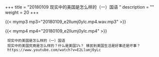 +++
title = "20180109  现实中的美国是怎么样的（一）国语 "
description = ""
weight = 20
+++

{{< mymp3 mp3="20180109_e2llumj0ylc.mp4.wav.mp3" >}}

{{< mymp4 mp4="20180109_e2llumj0ylc.mp4" >}}

     现实中的美国是怎么样的（一）国语 
     现实中的美国究竟是怎么样的？什么是美国1%？ 移民到美国生活是好事还是坏事？ 
     https://www.youtube.com/watch?v=E2Llumj0yLc 
